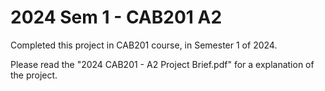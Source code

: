 # 2024 Sem 1 - CAB201 A2

Completed this project in CAB201 course, in Semester 1 of 2024.

Please read the "2024 CAB201 - A2 Project Brief.pdf" for a explanation of the project.
